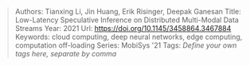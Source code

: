 > Authors: Tianxing Li, Jin Huang, Erik Risinger, Deepak Ganesan
> Title: Low-Latency Speculative Inference on Distributed Multi-Modal Data Streams
> Year: 2021
> Url: https://doi.org/10.1145/3458864.3467884
> Keywords: cloud computing, deep neural networks, edge computing, computation off-loading
> Series: MobiSys '21
> Tags: *Define your own tags here, separate by comma*
